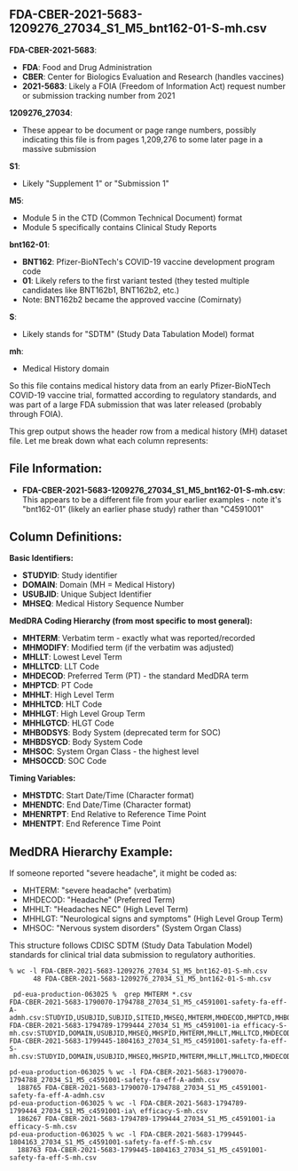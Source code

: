 ## FDA-CBER-2021-5683-1209276_27034_S1_M5_bnt162-01-S-mh.csv

**FDA-CBER-2021-5683**: 
- **FDA**: Food and Drug Administration
- **CBER**: Center for Biologics Evaluation and Research (handles vaccines)
- **2021-5683**: Likely a FOIA (Freedom of Information Act) request number or submission tracking number from 2021

**1209276_27034**: 
- These appear to be document or page range numbers, possibly indicating this file is from pages 1,209,276 to some later page in a massive submission

**S1**: 
- Likely "Supplement 1" or "Submission 1"

**M5**: 
- Module 5 in the CTD (Common Technical Document) format
- Module 5 specifically contains Clinical Study Reports

**bnt162-01**: 
- **BNT162**: Pfizer-BioNTech's COVID-19 vaccine development program code
- **01**: Likely refers to the first variant tested (they tested multiple candidates like BNT162b1, BNT162b2, etc.)
- Note: BNT162b2 became the approved vaccine (Comirnaty)

**S**: 
- Likely stands for "SDTM" (Study Data Tabulation Model) format

**mh**: 
- Medical History domain

So this file contains medical history data from an early Pfizer-BioNTech COVID-19 vaccine trial, formatted according to regulatory standards, and was part of a large FDA submission that was later released (probably through FOIA).

This grep output shows the header row from a medical history (MH) dataset file. Let me break down what each column represents:

## File Information:
- **FDA-CBER-2021-5683-1209276_27034_S1_M5_bnt162-01-S-mh.csv**: This appears to be a different file from your earlier examples - note it's "bnt162-01" (likely an earlier phase study) rather than "C4591001"

## Column Definitions:

**Basic Identifiers:**
- **STUDYID**: Study identifier
- **DOMAIN**: Domain (MH = Medical History)
- **USUBJID**: Unique Subject Identifier
- **MHSEQ**: Medical History Sequence Number

**MedDRA Coding Hierarchy (from most specific to most general):**
- **MHTERM**: Verbatim term - exactly what was reported/recorded
- **MHMODIFY**: Modified term (if the verbatim was adjusted)
- **MHLLT**: Lowest Level Term
- **MHLLTCD**: LLT Code
- **MHDECOD**: Preferred Term (PT) - the standard MedDRA term
- **MHPTCD**: PT Code
- **MHHLT**: High Level Term
- **MHHLTCD**: HLT Code
- **MHHLGT**: High Level Group Term
- **MHHLGTCD**: HLGT Code
- **MHBODSYS**: Body System (deprecated term for SOC)
- **MHBDSYCD**: Body System Code
- **MHSOC**: System Organ Class - the highest level
- **MHSOCCD**: SOC Code

**Timing Variables:**
- **MHSTDTC**: Start Date/Time (Character format)
- **MHENDTC**: End Date/Time (Character format)
- **MHENRTPT**: End Relative to Reference Time Point
- **MHENTPT**: End Reference Time Point

## MedDRA Hierarchy Example:
If someone reported "severe headache", it might be coded as:
- MHTERM: "severe headache" (verbatim)
- MHDECOD: "Headache" (Preferred Term)
- MHHLT: "Headaches NEC" (High Level Term)
- MHHLGT: "Neurological signs and symptoms" (High Level Group Term)
- MHSOC: "Nervous system disorders" (System Organ Class)

This structure follows CDISC SDTM (Study Data Tabulation Model) standards for clinical trial data submission to regulatory authorities.

```
% wc -l FDA-CBER-2021-5683-1209276_27034_S1_M5_bnt162-01-S-mh.csv
      48 FDA-CBER-2021-5683-1209276_27034_S1_M5_bnt162-01-S-mh.csv
```
```
 pd-eua-production-063025 %  grep MHTERM *.csv
FDA-CBER-2021-5683-1790070-1794788_27034_S1_M5_c4591001-safety-fa-eff-A-admh.csv:STUDYID,USUBJID,SUBJID,SITEID,MHSEQ,MHTERM,MHDECOD,MHPTCD,MHBODSYS,MHBDSYCD,MHLLT,MHLLTCD,MHHLT,MHHLTCD,MHHLGT,MHHLGTCD,MHSOC,MHSOCCD,MHCAT,MHSTDTC,MHENDTC,MHENRTPT,MHENTPT,DICTVER,MHSPID,ASTDT,ASTDTF,ASTDY,AENDT,AENDTF,AENDY,COMORBFL,CAT1,CAT2,ADT,ADURN,ADURU,AGE,AGEU,AGEGR1,AGEGR1N,SEX,SEXN,RACE,RACEN,ARACE,ARACEN,SAFFL,ARM,ARMCD,ACTARM,ACTARMCD,RANDDT,TRTSDT,TRTSTM,TRTSDTM,TRTEDT,TRTETM,TRTEDTM,TRT01A,TRT01AN,TRT01P,TRT01PN,TR01SDT,TR01STM,TR01SDTM,TR01EDT,TR01ETM,TR01EDTM,COHORT,COHORTN,DOSALVL,DOSALVLN,DOSPLVL,DOSPLVLN,PHASE,PHASEN,DS30KFL
FDA-CBER-2021-5683-1794789-1799444_27034_S1_M5_c4591001-ia efficacy-S-mh.csv:STUDYID,DOMAIN,USUBJID,MHSEQ,MHSPID,MHTERM,MHLLT,MHLLTCD,MHDECOD,MHPTCD,MHHLT,MHHLTCD,MHHLGT,MHHLGTCD,MHCAT,MHBODSYS,MHBDSYCD,MHSOC,MHSOCCD,VISITNUM,VISIT,EPOCH,MHDTC,MHSTDTC,MHENDTC,MHDY,MHSTDY,MHENDY
FDA-CBER-2021-5683-1799445-1804163_27034_S1_M5_c4591001-safety-fa-eff-S-mh.csv:STUDYID,DOMAIN,USUBJID,MHSEQ,MHSPID,MHTERM,MHLLT,MHLLTCD,MHDECOD,MHPTCD,MHHLT,MHHLTCD,MHHLGT,MHHLGTCD,MHCAT,MHBODSYS,MHBDSYCD,MHSOC,MHSOCCD,VISITNUM,VISIT,EPOCH,MHDTC,MHSTDTC,MHENDTC,MHDY,MHSTDY,MHENDY

```

```
pd-eua-production-063025 % wc -l FDA-CBER-2021-5683-1790070-1794788_27034_S1_M5_c4591001-safety-fa-eff-A-admh.csv
  188765 FDA-CBER-2021-5683-1790070-1794788_27034_S1_M5_c4591001-safety-fa-eff-A-admh.csv
pd-eua-production-063025 % wc -l FDA-CBER-2021-5683-1794789-1799444_27034_S1_M5_c4591001-ia\ efficacy-S-mh.csv
  186267 FDA-CBER-2021-5683-1794789-1799444_27034_S1_M5_c4591001-ia efficacy-S-mh.csv
pd-eua-production-063025 % wc -l FDA-CBER-2021-5683-1799445-1804163_27034_S1_M5_c4591001-safety-fa-eff-S-mh.csv
  188763 FDA-CBER-2021-5683-1799445-1804163_27034_S1_M5_c4591001-safety-fa-eff-S-mh.csv
```

